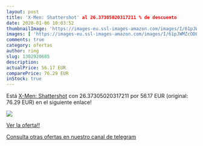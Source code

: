 ```yaml
---
layout: post
title: 'X-Men: Shattershot' al 26.37305020317211 % de descuento
date: 2020-01-06 10:03:52
thumbnailImage: 'https://images-eu.ssl-images-amazon.com/images/I/61pJWMZcODL._SL200_.jpg'
images: [ 'https://images-eu.ssl-images-amazon.com/images/I/61pJWMZcODL._SL200_.jpg' ]
comments: true
category: ofertas
author: ring
slug: 1302920685
description:
actualPrice: 56.17 EUR
comparePrice: 76.29 EUR
inStock: true
---
```


Está [X-Men: Shattershot](https://www.amazon.com/dp/1302920685/?tag=redken08-20) con 26.37305020317211 por 56.17 EUR (original: 76.29 EUR) en el siguiente enlace!

[![](https://images-eu.ssl-images-amazon.com/images/I/61pJWMZcODL._SL200_.jpg)](https://www.amazon.com/dp/1302920685/?tag=redken08-20)

[Ver la oferta!!](https://www.amazon.com/dp/1302920685/?tag=redken08-20)

[Consulta otras ofertas en nuestro canal de telegram](https://t.me/s/ofertas25)
